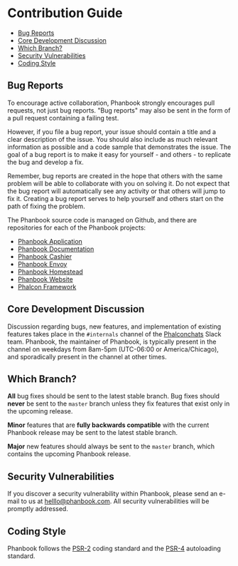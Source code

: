 # Contribution Guide

- [Bug Reports](#bug-reports)
- [Core Development Discussion](#core-development-discussion)
- [Which Branch?](#which-branch)
- [Security Vulnerabilities](#security-vulnerabilities)
- [Coding Style](#coding-style)

<a name="bug-reports"></a>
## Bug Reports

To encourage active collaboration, Phanbook strongly encourages pull requests, not just bug reports. "Bug reports" may also be sent in the form of a pull request containing a failing test.

However, if you file a bug report, your issue should contain a title and a clear description of the issue. You should also include as much relevant information as possible and a code sample that demonstrates the issue. The goal of a bug report is to make it easy for yourself - and others - to replicate the bug and develop a fix.

Remember, bug reports are created in the hope that others with the same problem will be able to collaborate with you on solving it. Do not expect that the bug report will automatically see any activity or that others will jump to fix it. Creating a bug report serves to help yourself and others start on the path of fixing the problem.

The Phanbook source code is managed on Github, and there are repositories for each of the Phanbook projects:

- [Phanbook Application](https://github.com/Phanbook/Phanbook)
- [Phanbook Documentation](https://github.com/Phanbook/docs)
- [Phanbook Cashier](https://github.com/Phanbook/cashier)
- [Phanbook Envoy](https://github.com/Phanbook/envoy)
- [Phanbook Homestead](https://github.com/Phanbook/homestead)
- [Phanbook Website](https://github.com/Phanbook/portal.phanbook)
- [Phalcon Framework](https://github.com/phalcon/cphalcon)


<a name="core-development-discussion"></a>
## Core Development Discussion

Discussion regarding bugs, new features, and implementation of existing features takes place in the `#internals` channel of the [Phalconchats](http://chat.phalcontip.com) Slack team. Phanbook, the maintainer of Phanbook, is typically present in the channel on weekdays from 8am-5pm (UTC-06:00 or America/Chicago), and sporadically present in the channel at other times.

<a name="which-branch"></a>
## Which Branch?

**All** bug fixes should be sent to the latest stable branch. Bug fixes should **never** be sent to the `master` branch unless they fix features that exist only in the upcoming release.

**Minor** features that are **fully backwards compatible** with the current Phanbook release may be sent to the latest stable branch.

**Major** new features should always be sent to the `master` branch, which contains the upcoming Phanbook release.


<a name="security-vulnerabilities"></a>
## Security Vulnerabilities

If you discover a security vulnerability within Phanbook, please send an e-mail to us at <a href="mailto:hello@phanbook.com">helllo@phanbook.com</a>. All security vulnerabilities will be promptly addressed.

<a name="coding-style"></a>
## Coding Style

Phanbook follows the [PSR-2](https://github.com/php-fig/fig-standards/blob/master/accepted/PSR-2-coding-style-guide.md) coding standard and the [PSR-4](https://github.com/php-fig/fig-standards/blob/master/accepted/PSR-4-autoloader.md) autoloading standard.
